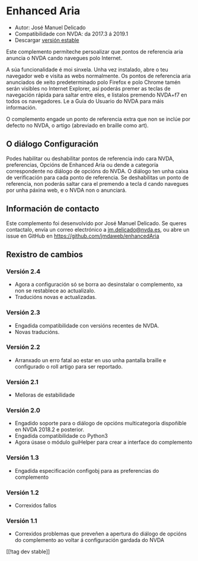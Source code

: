 # Enhanced Aria #

* Autor: José Manuel Delicado
* Compatibilidade con NVDA: da 2017.3 á 2019.1
* Descargar [versión estable][1]

Este complemento permíteche persoalizar que pontos de referencia aria
anuncia o NVDA cando navegues polo Internet.

A súa funcionalidade é moi sinxela. Unha vez instalado, abre o teu navegador
web e  visita as webs normalmente. Os pontos de referencia aria anunciados
de xeito predeterminado polo Firefox e polo Chrome tamén serán visibles no
Internet Explorer, así poderás premer as teclas de navegación rápida para
saltar entre eles, e listalos premendo NVDA+f7 en todos os navegadores. Le a
Guía do Usuario do NVDA para máis información.

O complemento engade un ponto de referencia extra que non se inclúe por
defecto no NVDA, o artigo (abreviado en braille como art).

## O diálogo Configuración

Podes habilitar ou deshabilitar pontos de referencia indo cara NVDA,
preferencias, Opcións de Enhanced Aria ou dende a categoría correspondente
no diálogo de opcións do NVDA. O diálogo ten unha caixa de verificación para
cada ponto de referencia. Se deshabilitas un ponto de referencia, non
poderás saltar cara el premendo a tecla d cando navegues por unha páxina
web, e o NVDA non o anunciará.

## Información de contacto

Este complemento foi desenvolvido por José Manuel Delicado. Se queres
contactalo, envía un correo electrónico a jm.delicado@nvda.es, ou abre un
issue en GitHub en https://github.com/jmdaweb/enhancedAria

## Rexistro de cambios

### Versión 2.4

* Agora a configuración só se borra ao desinstalar o complemento, xa non se
  restablece ao actualizalo.
* Traducións novas e actualizadas.

### Versión 2.3

* Engadida compatibilidade con versións recentes de NVDA.
* Novas traducións.

### Versión 2.2

* Arranxado un erro fatal ao estar en uso unha pantalla braille e
  configurado o roll artigo para ser reportado.

### Versión 2.1

* Melloras de estabilidade

### Versión 2.0

* Engadido soporte para o diálogo de opcións multicategoría dispoñible en
  NVDA 2018.2 e posterior.
* Engadida compatibilidade co Python3
* Agora úsase o módulo guiHelper para crear a interface do complemento

### Versión 1.3

* Engadida especificación configobj para as preferencias do complemento

### Versión 1.2

* Correxidos fallos

### Versión 1.1

* Correxidos problemas que preveñen a apertura do diálogo de opcións do
  complemento ao voltar á configuración gardada do NVDA

[[!tag dev stable]]

[1]: https://addons.nvda-project.org/files/get.php?file=earia
